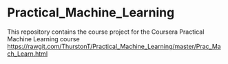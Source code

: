 # Practical_Machine_Learning
This repository contains the course project for the Coursera Practical Machine Learning course
https://rawgit.com/ThurstonT/Practical_Machine_Learning/master/Prac_Mach_Learn.html
